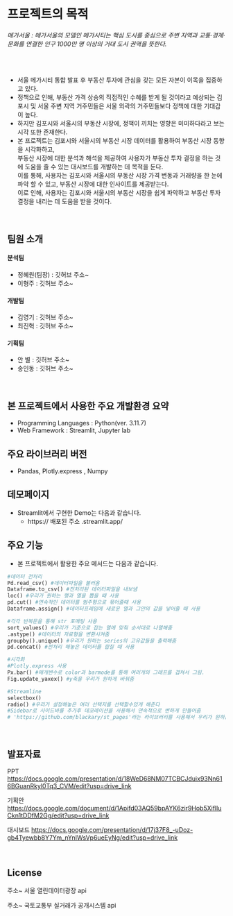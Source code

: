 # 프로젝트의 목적
###### 메가서울 : 메가서울의 모델인 메가시티는 핵심 도시를 중심으로 주변 지역과 교통·경제·문화를 연결한 인구 1000만 명 이상의 거대 도시 권역을 뜻한다.
<br>

- 서울 메가시티 통합 발표 후 부동산 투자에 관심을 갖는 모든 자본이 이목을 집중하고 있다.
- 정책으로 인해, 부동산 가격 상승의 직접적인 수혜를 받게 될 것이라고 예상되는 김포시 및 서울 주변 지역 거주민들은 서울 외곽의 거주민들보다 정책에 대한 기대감이 높다.
- 하지만 김포시와 서울시의 부동산 시장에, 정책이 끼치는 영향은 미미하다라고 보는 시각 또한 존재한다.  
- 본 프로젝트는 김포시와 서울시의 부동산 시장 데이터를 활용하여 부동산 시장 동향을 시각화하고, 
<br>부동산 시장에 대한 분석과 해석을 제공하여 사용자가 부동산 투자 결정을 하는 것에 도움을 줄 수 있는 대시보드를 개발하는 데 목적을 둔다. 
<br>이를 통해, 사용자는 김포시와 서울시의 부동산 시장 가격 변동과 거래량을 한 눈에 파악 할 수 있고, 부동산 시장에 대한 인사이트를 제공받는다. 
<br>이로 인해, 사용자는 김포시와 서울시의 부동산 시장을 쉽게 파악하고 부동산 투자 결정을 내리는 데 도움을 받을 것이다.

<br>

## 팀원 소개
#### 분석팀
  - 정혜원(팀장) : 깃허브 주소~
  - 이형주 : 깃허브 주소~
#### 개발팀
  - 김영기 : 깃허브 주소~
  - 최진혁 : 깃허브 주소~
#### 기획팀
  - 안 별 : 깃허브 주소~
  - 송인동 : 깃허브 주소~

<br>

## 본 프로젝트에서 사용한 주요 개발환경 요약 
  + Programming Languages : Python(ver. 3.11.7)
  + Web Framework : Streamlit, Jupyter lab

## 주요 라이브러리 버전
  + Pandas, Plotly.express , Numpy

## 데모페이지
- Streamlit에서 구현한 Demo는 다음과 같습니다.
  + https:// 배포된 주소 .streamlit.app/

 ## 주요 기능
 - 본 프로젝트에서 활용한 주요 메서드는 다음과 같습니다.

```python
#데이터 전처리
Pd.read_csv() #데이터파일을 불러옴
Dataframe.to_csv() #전처리된 데이터파일을 내보냄
loc() #우리가 원하는 행과 열을 뽑을 때 사용
pd.cut() #연속적인 데이터를 범주형으로 묶어줄때 사용
Dataframe.assign() #데이터프레임에 새로운 열과 그안의 값을 넣어줄 때 사용

#각각 반복문을 통해 str 포메팅 사용
sort_values() #우리가 기준으로 잡는 열에 맞춰 순서대로 나열해줌
.astype() #데이터의 자료형을 변환시켜줌
groupby().unique() #우리가 원하는 series의 고유값들을 출력해줌
pd.concat() #전처리 해놓은 데이터를 합칠 때 사용

#시각화
#Plotly.express 사용
Px.bar() #매개변수로 color과 barmode를 통해 여러개의 그래프를 겹쳐서 그림.
Fig.update_yaxex() #y축을 우리가 원하게 바꿔줌

#Streamline
selectbox()
radio() #우리가 설정해놓은 여러 선택지를 선택할수있게 해준다
#Sidebar로 사이드바를 추가후 데코레이션을 사용해서 연속적으로 변하게 만들어줌
# 'https://github.com/blackary/st_pages'라는 라이브러리를 사용해서 우리가 원하는 선택지를 선택할시 main화면에 화면을 띄워줌 여기에 다양한 코트를 보는 예시가 존재
```

<br>

## 발표자료 
PPT
https://docs.google.com/presentation/d/18WeD68NM07TCBCJduix93Nn616BGuanRkyl0Tq3_CVM/edit?usp=drive_link

기획안
https://docs.google.com/document/d/1Apifd03AQ59bpAYK6zir9Hob5XiflluCkn1tDDfM2Gg/edit?usp=drive_link

대시보드
https://docs.google.com/presentation/d/17j37F8_-uDoz-gb4Tyewbb8Y7Ym_nYnIWsVp6ueEyNg/edit?usp=drive_link

<br>

## License
주소~ 서울 열린데이터광장 api

주소~ 국토교통부 실거래가 공개시스템 api
